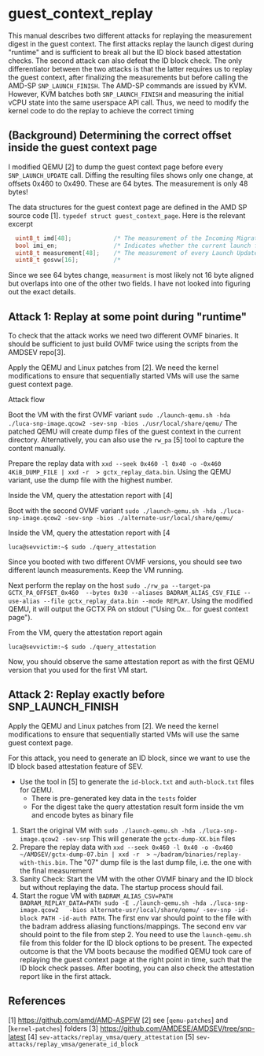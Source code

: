 # guest_context_replay

This manual describes two different attacks for replaying the measurement digest in the guest context.
The first attacks replay the launch digest during "runtime" and is sufficient to break all but the ID block based attestation checks.
The second attack can also defeat the ID block check.
The only differentiator between the two attacks is that the latter requires us to replay the guest context, after finalizing the measurements
but before calling the AMD-SP `SNP_LAUNCH_FINISH`.
The AMD-SP commands are issued by KVM.
However, KVM batches both `SNP_LAUNCH_FINISH` and measuring the initial vCPU state into the same userspace API call.
Thus, we need to modify the kernel code to do the replay to achieve the correct timing


## (Background) Determining the correct offset inside the guest context page
I modified QEMU [2] to dump the guest context page before every `SNP_LAUNCH_UPDATE` call.
Diffing the resulting files shows only one change, at offsets 0x460 to 0x490. 
These are 64 bytes. The measurement is only 48 bytes!

The data structures for the guest context page are defined in the AMD SP source code [1].
`typedef struct guest_context_page`. 
Here is the relevant excerpt
```C
  uint8_t imd[48];            /* The measurement of the Incoming Migration Image (IMI) */
  bool imi_en;                /* Indicates whether the current launch flow is an IMI migration or not */
  uint8_t measurement[48];    /* The measurement of every Launch Update page. luca(this is e.g. compared to the hash in the identity block)*/
  uint8_t gosvw[16];          /*
````
Since we see 64 bytes change, `measurment` is most likely not 16 byte aligned but overlaps into one of the other two fields.
I have not looked into figuring out the exact details.

## Attack 1: Replay at some point during "runtime"
To check that the attack works we need two different OVMF binaries.
It should be sufficient to just build OVMF twice using the scripts from the AMDSEV repo[3]. 

Apply the QEMU and Linux patches from [2]. We need the kernel modifications to ensure that sequentially
started VMs will use the same guest context page.

Attack flow

Boot the VM with the first OVMF variant
`sudo ./launch-qemu.sh -hda ./luca-snp-image.qcow2 -sev-snp -bios ./usr/local/share/qemu/`
The patched QEMU will create dump files of the guest context in the current directory.
Alternatively, you can also use the `rw_pa` [5] tool to capture the content manually.

Prepare the replay data with `xxd --seek 0x460 -l 0x40 -o -0x460  4KiB_DUMP_FILE | xxd -r  > gctx_replay_data.bin`. Using the QEMU variant, use the dump file with the highest number.


Inside the VM, query the attestation report with [4]

Boot with the second OVMF variant 
`sudo ./launch-qemu.sh -hda ./luca-snp-image.qcow2 -sev-snp -bios ./alternate-usr/local/share/qemu/`

Inside the VM, query the attestation report with [4
```
luca@sevvictim:~$ sudo ./query_attestation 
```
Since you booted with two different OVMF versions, you should see two different launch measurements. Keep the VM running.

Next perform the replay on the host
`sudo ./rw_pa --target-pa GCTX_PA_OFFSET_0x460  --bytes 0x30 --aliases BADRAM_ALIAS_CSV_FILE --use-alias --file gctx_replay_data.bin --mode REPLAY`.
Using the modified QEMU, it will output the GCTX PA on stdout ("Using 0x... for guest context page").

From the VM, query the attestation report again
```
luca@sevvictim:~$ sudo ./query_attestation 
```
Now, you should observe the same attestation report as with the first QEMU version that
you used for the first VM start.

## Attack 2: Replay exactly before SNP_LAUNCH_FINISH

Apply the QEMU and Linux patches from [2]. We need the kernel modifications to ensure that sequentially started VMs will use the same guest context page.

For this attack, you need to generate an ID block, since we want to use the ID block based attestation feature of SEV.

- Use the tool in [5] to generate the `id-block.txt` and `auth-block.txt` files for QEMU.
  - There is pre-generated key data in the `tests` folder
  - For the digest take the query attestation result form inside the vm and encode bytes as binary file 

1) Start the original VM with `sudo ./launch-qemu.sh -hda ./luca-snp-image.qcow2 -sev-snp` This will generate the `gctx-dump-XX.bin` files
2) Prepare the replay data with `xxd --seek 0x460 -l 0x40 -o -0x460  ~/AMDSEV/gctx-dump-07.bin | xxd -r  > ~/badram/binaries/replay-with-this.bin`. The "07" dump file is the last dump file, i.e. the one with the final measurement
3) Sanity Check: Start the VM with the other OVMF binary and the ID block but without replaying the data. The startup process should fail.
3) Start the rogue VM with `BADRAM_ALIAS_CSV=PATH BADRAM_REPLAY_DATA=PATH sudo -E ./launch-qemu.sh -hda ./luca-snp-image.qcow2   -bios alternate-usr/local/share/qemu/ -sev-snp -id-block PATH -id-auth PATH`. The first env var should point to the file with the badram address aliasing functions/mappings. The second env var should point to the file from step 2. You need to use the `launch-qemu.sh` file from this folder for the ID block options to be present. The expected outcome is that the VM boots because the modified QEMU took care of replaying the guest context page at the right point in time, such that the ID block check passes. After booting, you can also check  the attestation report like in the first attack.

## References

[1] https://github.com/amd/AMD-ASPFW
[2] see [`qemu-patches`] and [`kernel-patches`] folders
[3] https://github.com/AMDESE/AMDSEV/tree/snp-latest
[4] `sev-attacks/replay_vmsa/query_attestation`
[5] `sev-attacks/replay_vmsa/generate_id_block`
